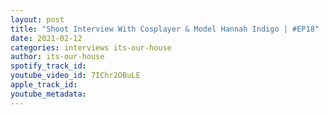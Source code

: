 ```yaml
---
layout: post
title: "Shoot Interview With Cosplayer & Model Hannah Indigo | #EP18"
date: 2021-02-12
categories: interviews its-our-house
author: its-our-house
spotify_track_id: 
youtube_video_id: 7IChr2OBuLE
apple_track_id: 
youtube_metadata: 
---
```

